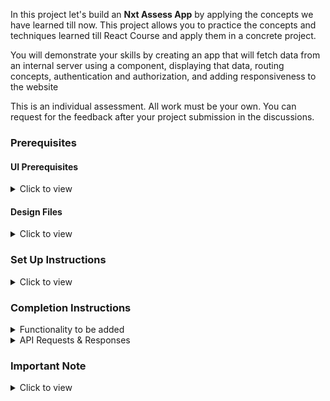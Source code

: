 In this project let's build an **Nxt Assess App** by applying the concepts we have learned till now. This project allows you to practice the concepts and techniques learned till React Course and apply them in a concrete project.

You will demonstrate your skills by creating an app that will fetch data from an internal server using a component, displaying that data, routing concepts, authentication and authorization, and adding responsiveness to the website

This is an individual assessment. All work must be your own. You can request for the feedback after your project submission in the discussions.

### Prerequisites

#### UI Prerequisites

<details>
<summary>Click to view</summary>

- What is Figma?
  - Figma is a vector graphics editor and prototyping tool which is primarily web-based. You can check more info on the <a href="https://www.figma.com/" target="_blank">website</a>
- Create a Free account in Figma.
  - Kindly follow the instructions as shown in <a href="https://www.youtube.com/watch?v=hrHL2VLMl7g&t=37s" target="_blank">this</a> video to create a free Figma account. Watch the video upto **00:50**
- How to Check CSS in Figma?
  - Kindly follow the instructions as shown in <a href="https://www.youtube.com/watch?v=B242nuM3y2s" target="_blank">this</a> video to check CSS in a Figma screen. Watch the video upto **02:45**.
- Export Images in Figma screen

  - Kindly follow the instructions as shown in <a href="https://www.youtube.com/watch?v=NpzL1MONwaw" target="_blank">this</a> video to export images from a Figma screen.
  - Click on the Export button to get Export options as shown in the below image.

  <div style="text-align:center;margin:10px 0px 0px 45px;width:200px;">
    <img src="https://assets.ccbp.in/frontend/react-js/figma-export-option.png" />
  </div>

- Upload your exported images from Figma to Cloudinary and get image URLs from Cloudinary. Refer <a href="https://learning.ccbp.in/projects/course?c_id=fe4c935d-3ad5-4bb8-a1a5-9b045ae70010&s_id=2f72d6fe-09a7-4c0a-b0db-196740c853a0&t_id=6535e48d-fb4e-45c4-9654-3da423c79e26" target="_blank">this</a> session for better understanding.

</details>

#### Design Files

<details>
<summary>Click to view</summary>

- You can check the **Design Files** for different devices <a href="https://www.figma.com/file/zrXNYeUKIuICnGbGGg0jt2/NXT-Assess" target="_blank">here</a>.

</details>

### Set Up Instructions

<details>
<summary>Click to view</summary>

- Download dependencies by running `npm install`
- Start up the app using `npm start`
</details>

### Completion Instructions

<details>
<summary>Functionality to be added</summary>
<br/>
The app must have the following functionalities

- **Login Route**

  - When an invalid credentials are provided and the **Login** button is clicked, then the respective error message received from the response should be displayed
  - When a valid credentials are provided and the **Login** button is clicked, then the page should be navigated to the Home Route
  - When an _unauthenticated_ user tries to access the Home Route, Assessment Route and Results Route, then the page should be navigated to Login Route
  - When an _authenticated_ user tries to access the Home Route, Assessment Route and Results Route, then the page should be navigated to the respective route
  - When an _authenticated_ user tries to access the Login Route, then the page should be navigated to the Home Route
  - When the **Show Password** checkbox is checked, then the password should be shown
  - When the **Show Password** checkbox is unchecked, then the password should be masked

- **Home Route**

  - When an authenticated user opens the Home Route,
    - When the **Start Assessment** button is clicked, then the page should be navigated to the Assessment Route

- **Assessment Route**

  - When an authenticated user opens the Assessment Route,

    - An HTTP GET request should be made to **questionsApiUrl**

      - **_loader_** should be displayed while fetching the data
      - After the data is fetched successfully,
        - The text of the first question, along with its corresponding options from the list of questions received in the response, should be displayed.
          - If the `option_type` value is `DEFAULT`, then the default options view should be displayed as shown in the Figma
          - If the `option_type` value is `IMAGE`, then the image options view should be displayed as shown in the Figma
          - If the `option_type` value is `SINGLE SELECT`, then the single select options view should be displayed as shown in the Figma
        - The **Next Question** button should be displayed
        - Answered questions count should be `0`
        - Unanswered questions count should be equal to the total number of questions received from the response
        - The timer should start running backwards from the timer limit value set
      - If the HTTP GET request made is unsuccessful, then the failure view should be displayed as shown in the Figma
        - When the **Retry** button is clicked, an HTTP GET request should be made to **questionsApiUrl**
      - When a question number in the question numbers list is clicked,
        - If the `option_type` value is `DEFAULT`, then the default options view should be displayed as shown in the Figma
        - If the `option_type` value is `IMAGE`, then the image options view should be displayed as shown in the Figma
        - If the `option_type` value is `SINGLE SELECT`, then the single select options view should be displayed as shown in the Figma

    - When the **Next Question** button is clicked, then the next question text and its corresponding options should be displayed
    - If the active question has the `option_type` value as either `DEFAULT` or `IMAGE` and an option is selected,
      - Selected option should be highlighted as shown in the Figma
      - Answered questions count should be incremented by one
      - Unanswered questions count should be decremented by one
    - If the active question has the `option_type` value as `SINGLE_SELECT`
      - First option is selected by default
      - Answered questions count should be incremented by one
      - Unanswered questions count should be decremented by one
    - When a question number in the question numbers list is clicked, if that has already been answered,
      - The user should be able to see the selected option
      - The user should be able to change the selected option
      - Answered questions count and unanswered questions count should remain the same
    - When the last question number in the question numbers list is clicked,
      - The **Next Question** button should not be displayed
    - When the **Submit Assessment** button is clicked within the time limit, then the assessment should end, and the page should be navigated to Results Route
    - When the timer has ended,
      - Assessment should end, and the page should be navigated to Results Route

- **Results Route**

  - When the **Submit Assessment** button in the Assessment Route is clicked within the time, then the submit view should be displayed as shown in the Figma

    - The score achieved should be displayed
    - Time taken to submit the assessment should be displayed

  - When the timer has ended, then the time up view should be displayed as shown in the Figma

    - The score achieved before the timer has ended should be displayed

  - When the **Reattempt** button is clicked,
    - Both score and time taken values should be reset to `0`
    - Page should be navigated to Assessment Route
    - User should be able to reattempt the assessment.

- **Not Found Route**

  - When a random path is provided as the URL, then the page should navigate to the Not Found Route

- **Header**

  - When the **website logo** image in the Header is clicked, the page should be navigated to the Home Route
  - When the **Logout** button in the Header is clicked in Home or Assessment or Results Route, then the page should be navigated to the Login Route

- Users should be able to view the website responsively in mobile view, tablet view as well

  </details>

<details>
<summary>API Requests & Responses</summary>
<br/>

**loginApiUrl**

#### API: `https://apis.ccbp.in/login`

#### Method: `POST`

#### Request:

```json
{
  "username": "rahul",
  "password": "rahul@2021"
}
```

#### Description:

Returns a response based on the credentials provided

#### Sample Success Response

```json
{
  "jwt_token": "eyJhbGciOiJIUzI1NiIsInR5cCI6IkpXVCJ9.eyJ1c2VybmFtZSI6InJhaHVsIiwicm9sZSI6IlBSSU1FX1VTRVIiLCJpYXQiOjE2MTk2Mjg2MTN9. nZDlFsnSWArLKKeF0QbmdVfLgzUbx1BGJsqa2kc_21Y"
}
```

#### Sample Failure Response

```json
{
  "status_code": 404,
  "error_msg": "Username is not found"
}
```

**questionsApiUrl**

#### API: `https://apis.ccbp.in/assess/questions`

#### Method: `GET`

#### Description:

Returns a response containing the list of all questions

#### Sample Response

```json
{
  "total": 10,
  "questions": [
    {
      "id": "4c08f8e2-d69a-4cfa-9245-b76bdf3588d1",
      "options_type": "DEFAULT",
      "question_text": "React JS is developed by?",
      "options": [
        {
          "id": "a8222953-e043-4873-abee-bc5dae13ee51",
          "text": "Facebook",
          "is_correct": "true"
        },
        {
          "id": "0d5470e9-915e-400f-b495-930291046216",
          "text": "Twitter",
          "is_correct": "false"
        },
        "..."
      ]
    },
    "..."
  ]
}
```

</details>

### Important Note

<details>
<summary>Click to view</summary>

<br/>

**The following instructions are required for the tests to pass**

- **Note:**

  - For Mini Projects, You have to use HTML elements to style the React Components. Usage of `styled-components` (CSS in JS) to style React components are not supported in Mini Projects. Test cases won't be passed, if you use styled components.
  - Refer to the below Example for the usage of `data-testid` in the HTML elements
    - Example: `<div data-testid="questionItem" className="question-item"/>`

- **Routes**

  - `Home` Route should consist of `/` in the URL path
  - `Assessment` Route should consist of `/assessment` in the URL path
  - `Results` Route should consist of `/results` in the URL path

  - **Header**

    - The Nxt Assess Logo image in Header should consist of alt attribute value as `website logo`

- **Login Route**

  - The Nxt Assess Logo image should consist of alt attribute value as `login website logo`

- **Home Route**

  - The Assessment image should consist of alt attribute value as `assessment`.
  - Kindly follow the assessment instructions as shown in figma.

- **Assessment Route**

  - Duration of the Assessment must be 10 minutes
  - The Failure View image should consist of alt attribute value as `failure view`
  - Wrap the `Loader` component with an HTML container element and add the `data-testid` attribute value as **loader** to it

  ```jsx
  <div className="loader-container" data-testid="loader">
    <Loader type="ThreeDots" color="#263868" height={50} width={50} />
  </div>
  ```

  - The question with `options_type` is `IMAGE`, options should have alt attribute value as the value of the key `text` of each option item in the corresponding question from the list of questions from the received response

- **Results Route**

  - The Submit image should consist of alt attribute value as `submit`
  - The Time Up image should consist of alt attribute value as `time up`

- **Not Found Route**
  - The Not Found image should consist of alt attribute value as `not found`

</details>


